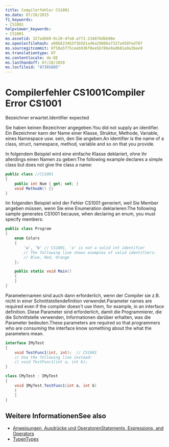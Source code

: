 ```yaml
---
title: Compilerfehler CS1001
ms.date: 07/20/2015
f1_keywords:
- CS1001
helpviewer_keywords:
- CS1001
ms.assetid: 327ad669-9c20-4fe8-a771-234878dbb90e
ms.openlocfilehash: a9868234b3f3b581a46a29086a7327a450fed78f
ms.sourcegitcommit: 6f58a5f75ceeb936f8ee5b786e9adb81a9a3bee9
ms.translationtype: HT
ms.contentlocale: de-DE
ms.lasthandoff: 07/28/2020
ms.locfileid: "87301605"
---
```

# <a name="compiler-error-cs1001"></a><span data-ttu-id="385c0-102">Compilerfehler CS1001</span><span class="sxs-lookup"><span data-stu-id="385c0-102">Compiler Error CS1001</span></span>

<span data-ttu-id="385c0-103">Bezeichner erwartet.</span><span class="sxs-lookup"><span data-stu-id="385c0-103">Identifier expected</span></span>

<span data-ttu-id="385c0-104">Sie haben keinen Bezeichner angegeben.</span><span class="sxs-lookup"><span data-stu-id="385c0-104">You did not supply an identifier.</span></span> <span data-ttu-id="385c0-105">Ein Bezeichner kann der Name einer Klasse, Struktur, Methode, Variable, eines Namespace usw. sein, den Sie angeben.</span><span class="sxs-lookup"><span data-stu-id="385c0-105">An identifier is the name of a class, struct, namespace, method, variable and so on that you provide.</span></span>

<span data-ttu-id="385c0-106">In folgendem Beispiel wird eine einfache Klasse deklariert, ohne ihr allerdings einen Namen zu geben:</span><span class="sxs-lookup"><span data-stu-id="385c0-106">The following example declares a simple class but does not give the class a name:</span></span>

```csharp
public class //CS1001
{
    public int Num { get; set; }
    void MethodA() {}
}
```

<span data-ttu-id="385c0-107">Im folgenden Beispiel wird der Fehler CS1001 generiert, weil Sie Member angeben müssen, wenn Sie eine Enumeration deklarieren:</span><span class="sxs-lookup"><span data-stu-id="385c0-107">The following sample generates CS1001 because, when declaring an enum, you must specify members:</span></span>

```csharp
public class Program
{
    enum Colors
    {
        'a', 'b' // CS1001, 'a' is not a valid int identifier
        // The following line shows examples of valid identifiers:
        // Blue, Red, Orange
    };

    public static void Main()
    {
    }
}
```

<span data-ttu-id="385c0-108">Parameternamen sind auch dann erforderlich, wenn der Compiler sie z.B. nicht in einer Schnittstellendefinition verwendet.</span><span class="sxs-lookup"><span data-stu-id="385c0-108">Parameter names are required even if the compiler doesn't use them, for example, in an interface definition.</span></span> <span data-ttu-id="385c0-109">Diese Parameter sind erforderlich, damit die Programmierer, die die Schnittstelle verwenden, Informationen darüber erhalten, was die Parameter bedeuten.</span><span class="sxs-lookup"><span data-stu-id="385c0-109">These parameters are required so that programmers who are consuming the interface know something about the what the parameters mean.</span></span>

```csharp
interface IMyTest
{
    void TestFunc1(int, int);  // CS1001
    // Use the following line instead:
    // void TestFunc1(int a, int b);
}

class CMyTest : IMyTest
{
    void IMyTest.TestFunc1(int a, int b)
    {
    }
}
```

## <a name="see-also"></a><span data-ttu-id="385c0-110">Weitere Informationen</span><span class="sxs-lookup"><span data-stu-id="385c0-110">See also</span></span>

- [<span data-ttu-id="385c0-111">Anweisungen, Ausdrücke und Operatoren</span><span class="sxs-lookup"><span data-stu-id="385c0-111">Statements, Expressions, and Operators</span></span>](../../programming-guide/statements-expressions-operators/index.md)
- [<span data-ttu-id="385c0-112">Typen</span><span class="sxs-lookup"><span data-stu-id="385c0-112">Types</span></span>](../../programming-guide/types/index.md)
